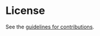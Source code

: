 # License

See the
[guidelines for contributions](https://github.com/csperkins/draft-perkins-role-of-irtf/blob/main/CONTRIBUTING.md).
